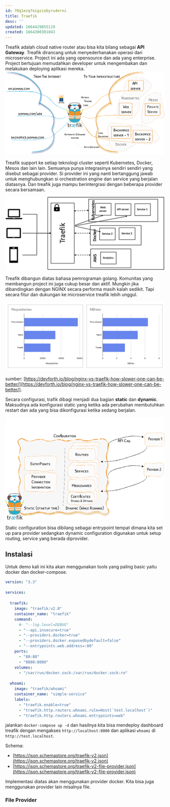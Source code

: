 ```yaml
---
id: 70q1ezq7oigziebyru4erni
title: Traefik
desc: ''
updated: 1664429855119
created: 1664300381043
---
```


Treafik adalah cloud native router atau bisa kita bilang sebagai **API Gateway**.
Treafik dirancang untuk menyederhanakan operasi dari microservice.
Project ini ada yang opensource dan ada yang enterprise.
Project bertujuan memudahkan developer untuk mengembakan dan melakukan deploying aplikasi mereka.
 `
![treafik diagram](assets/treafik-diagram.png)  

Treafik support ke setiap teknologi cluster seperti Kubernetes, Docker, Mesos dan lain lain.
Semuanya punya integrasinya sendiri sendiri yang disebut sebagai provider.
Si provider ini yang nanti bertanggung jawab untuk menghubungkan si orchestration engine dan service yang berjalan diatasnya.
Dan treafik juga mampu berintergrasi dengan beberapa provider secara bersamaan.

![treafik diagram 2](asstes/treafik-diagram2.png)

Treafik dibangun diatas bahasa pemrograman golang. Komunitas yang membangun project ini juga cukup besar dan aktif. Mungkin jika dibandingkan dengan NGINX secara performa masih kalah sedikit. Tapi secara fitur dan dukungan ke microservice treafik lebih unggul.

![trafik vs nginx](assets/trafik-benchmark.png)  

sumber: [https://devforth.io/blog/nginx-vs-traefik-how-slower-one-can-be-better/](https://devforth.io/blog/nginx-vs-traefik-how-slower-one-can-be-better/).

Secara configurasi, trafik dibagi menjadi dua bagian **static** dan **dynamic**. Maksudnya ada konfigurasi static yang ketika ada perubahan membutuhkan restart dan ada yang bisa dikonfigurasi ketika sedang berjalan.

![treafik configuration](assets/treafik-configuration.png)

Static configuration bisa dibilang sebagai entrypoint tempat dimana kita set up para provider sedangkan dynamic configuration digunakan untuk setup routing, service yang berada diprovider.

## Instalasi

Untuk demo kali ini kita akan menggunakan tools yang paling basic yaitu docker dan docker-compose.

```yaml
version: "3.3"

services:

  traefik:
    image: "traefik:v2.8"
    container_name: "traefik"
    command:
      #- "--log.level=DEBUG"
      - "--api.insecure=true"
      - "--providers.docker=true"
      - "--providers.docker.exposedbydefault=false"
      - "--entrypoints.web.address=:80"
    ports:
      - "80:80"
      - "8080:8080"
    volumes:
      - "/var/run/docker.sock:/var/run/docker.sock:ro"

  whoami:
    image: "traefik/whoami"
    container_name: "simple-service"
    labels:
      - "traefik.enable=true"
      - "traefik.http.routers.whoami.rule=Host(`test.localhost`)"
      - "traefik.http.routers.whoami.entrypoints=web"
```

jalankan `docker-compose up -d` dan hasilnya kita bisa mendeploy dashboard treafik dengan mengakses `http://localhost:8080` dan aplikasi `whoami` di  `http://test.localhost`.

Schema:

- [https://json.schemastore.org/traefik-v2.json](https://json.schemastore.org/traefik-v2.json)
- [https://json.schemastore.org/traefik-v2-file-provider.json](https://json.schemastore.org/traefik-v2-file-provider.json)

Implementasi diatas akan menggunakan provider docker. Kita bisa juga menggunakan provider lain misalnya file.

### File Provider

